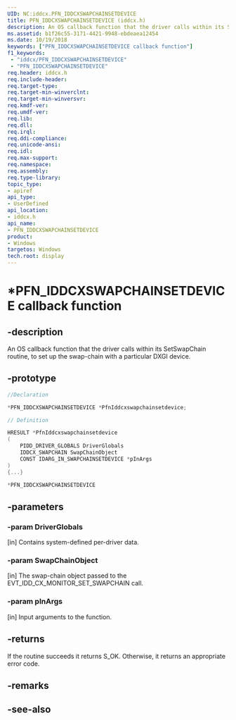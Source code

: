 ```yaml
---
UID: NC:iddcx.PFN_IDDCXSWAPCHAINSETDEVICE
title: PFN_IDDCXSWAPCHAINSETDEVICE (iddcx.h)
description: An OS callback function that the driver calls within its SetSwapChain routine, to set up the swap-chain with a particular DXGI device.
ms.assetid: b1f26c55-3171-4421-9948-ebdeaea12454
ms.date: 10/19/2018
keywords: ["PFN_IDDCXSWAPCHAINSETDEVICE callback function"]
f1_keywords:
 - "iddcx/PFN_IDDCXSWAPCHAINSETDEVICE"
 - "PFN_IDDCXSWAPCHAINSETDEVICE"
req.header: iddcx.h
req.include-header:
req.target-type:
req.target-min-winverclnt:
req.target-min-winversvr:
req.kmdf-ver:
req.umdf-ver:
req.lib:
req.dll:
req.irql:
req.ddi-compliance:
req.unicode-ansi:
req.idl:
req.max-support:
req.namespace:
req.assembly:
req.type-library:
topic_type:
- apiref
api_type:
- UserDefined
api_location:
- iddcx.h
api_name:
- PFN_IDDCXSWAPCHAINSETDEVICE
product: 
- Windows
targetos: Windows
tech.root: display
---
```


# *PFN_IDDCXSWAPCHAINSETDEVICE callback function

## -description

An OS callback function that the driver calls within its SetSwapChain routine, to set up the swap-chain with a particular DXGI device.

## -prototype

```cpp
//Declaration

*PFN_IDDCXSWAPCHAINSETDEVICE *PfnIddcxswapchainsetdevice;

// Definition

HRESULT *PfnIddcxswapchainsetdevice
(
	PIDD_DRIVER_GLOBALS DriverGlobals
	IDDCX_SWAPCHAIN SwapChainObject
	CONST IDARG_IN_SWAPCHAINSETDEVICE *pInArgs
)
{...}

*PFN_IDDCXSWAPCHAINSETDEVICE


```

## -parameters

### -param DriverGlobals 
[in]
Contains system-defined per-driver data.

### -param SwapChainObject 
[in]
The swap-chain object passed to the EVT_IDD_CX_MONITOR_SET_SWAPCHAIN call.

### -param pInArgs 
[in]
Input arguments to the function.

## -returns

If the routine succeeds it returns S_OK. Otherwise, it returns an appropriate error code.

## -remarks


## -see-also
